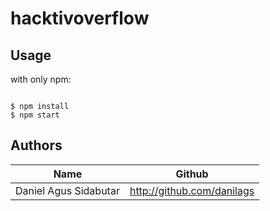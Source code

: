 # hacktivoverflow

## Usage
with only npm:

```

$ npm install
$ npm start

```
## Authors
| Name                  | Github                     |
| --------------------- | -------------------------- |
| Daniel Agus Sidabutar | http://github.com/danilags |
